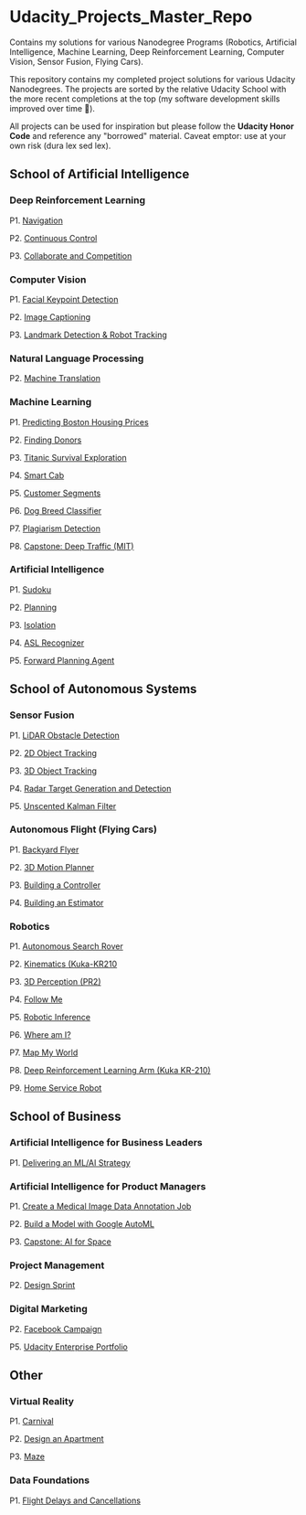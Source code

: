 
# Udacity_Projects_Master_Repo
Contains my solutions for various Nanodegree Programs (Robotics, Artificial Intelligence, Machine Learning, Deep Reinforcement Learning, Computer Vision, Sensor Fusion, Flying Cars). 

This repository contains my completed project solutions for various Udacity Nanodegrees. The projects are sorted by the relative Udacity School with the more recent completions at the top (my software development skills improved over time :rocket:).

All projects can be used for inspiration but please follow the **Udacity Honor Code** and reference any "borrowed" material. Caveat emptor: use at your own risk (dura lex sed lex).

## School of Artificial Intelligence

### Deep Reinforcement Learning
P1. [Navigation](https://github.com/Ohara124c41/DRLND-Navigation)

P2. [Continuous Control](https://github.com/Ohara124c41/DRLND-Continuous_Control)

P3. [Collaborate and Competition](https://github.com/Ohara124c41/DRLND-Collaborate-n-Competition)

### Computer Vision
P1. [Facial Keypoint Detection](https://github.com/Ohara124c41/CVND-Facial_Keypoint_Detection)

P2. [Image Captioning](https://github.com/Ohara124c41/CVND-Image_Captioning)

P3. [Landmark Detection & Robot Tracking](https://github.com/Ohara124c41/CVND-SLAM)

### Natural Language Processing
P2. [Machine Translation](https://github.com/Ohara124c41/NLP-Machine_Translation/blob/master/machineTranslation/machineTranslation/machine_translation.ipynb)

### Machine Learning
P1. [Predicting Boston Housing Prices](https://github.com/Ohara124c41/MLND-Predicting_Boston_Housing_Pricing)

P2. [Finding Donors](https://github.com/Ohara124c41/MLND-Finding_Donors)

P3. [Titanic Survival Exploration](https://github.com/Ohara124c41/MLND-Titanic_Survival_Exploration)

P4. [Smart Cab](https://github.com/Ohara124c41/MLND-Smartcab)

P5. [Customer Segments](https://github.com/Ohara124c41/MLND-Customer_Segments)

P6. [Dog Breed Classifier](https://github.com/Ohara124c41/MLND-Dog_Breed_Classifier)

P7. [Plagiarism Detection](https://github.com/Ohara124c41/MLNDT-Beta-Plagiarism_Detection)

P8. [Capstone: Deep Traffic (MIT)](https://github.com/Ohara124c41/MLND-Capstone-DeepTraffic)


### Artificial Intelligence
P1. [Sudoku](https://github.com/Ohara124c41/AIND-Sudoku)

P2. [Planning](https://github.com/Ohara124c41/AIND-Planning)

P3. [Isolation](https://github.com/Ohara124c41/AIND-Isolation)

P4. [ASL Recognizer](https://github.com/Ohara124c41/AIND-ASL_Recognizer)

P5. [Forward Planning Agent](https://github.com/Ohara124c41/AIND-Forward-Planning_Agent)


## School of Autonomous Systems

### Sensor Fusion
P1. [LiDAR Obstacle Detection](https://github.com/Ohara124c41/SFND_Lidar_Obstacle_Detection)

P2. [2D Object Tracking](https://github.com/Ohara124c41/SFND_2D_Feature_Tracking)

P3. [3D Object Tracking](https://github.com/Ohara124c41/SFND_3D_Object_Tracking)

P4. [Radar Target Generation and Detection](https://github.com/Ohara124c41/SFND-RADAR-Target_Generation-n-Detection)

P5. [Unscented Kalman Filter](https://github.com/Ohara124c41/SFND_Unscented_Kalman_Filter)


### Autonomous Flight (Flying Cars)
P1. [Backyard Flyer](https://github.com/Ohara124c41/FCND-Drone-Backyard_Flyer)

P2. [3D Motion Planner](https://github.com/Ohara124c41/FCND-Drone-3D_Motion_Planning)

P3. [Building a Controller](https://github.com/Ohara124c41/FCND-Drone-Building_a_Controller)

P4. [Building an Estimator](https://github.com/Ohara124c41/FCND-Drone-Building_an_Estimator)


### Robotics
P1. [Autonomous Search Rover](https://github.com/Ohara124c41/RoboND-Autonomous_Search_Rover)

P2. [Kinematics (Kuka-KR210](https://github.com/Ohara124c41/RoboND-Kinematics-Kuka-KR210)

P3. [3D Perception (PR2)](https://github.com/Ohara124c41/RoboND-PR2-3D_Perception)

P4. [Follow Me](https://github.com/Ohara124c41/RoboND-Follow_Me)

P5. [Robotic Inference](https://github.com/Ohara124c41/RSEND-Robotic_Inference)

P6. [Where am I?](https://github.com/Ohara124c41/RSEND-Localization-WhereAmI)

P7. [Map My World](https://github.com/Ohara124c41/RSEND-Map_My_World)

P8. [Deep Reinforcement Learning Arm (Kuka KR-210)](https://github.com/Ohara124c41/RSEND-KUKA-DeepRL_Arm)

P9. [Home Service Robot](https://github.com/Ohara124c41/RSEND-Home_Service_Robot)

## School of Business

### Artificial Intelligence for Business Leaders
P1. [Delivering an ML/AI Strategy](https://github.com/Ohara124c41/AIBLND-Delivering_an_ML-AI_Strategy)

### Artificial Intelligence for Product Managers
P1. [Create a Medical Image Data Annotation Job](https://github.com/Ohara124c41/AIPMND-AI_Product_Manager/tree/master/P1-Create_a_Medical_Image_Data_Annotation_Job)

P2. [Build a Model with Google AutoML](https://github.com/Ohara124c41/AIPMND-AI_Product_Manager/tree/master/P2-Build_a_Model_with_Google_AutoML)

P3. [Capstone: AI for Space](https://github.com/Ohara124c41/AIPMND-AI_Product_Manager/tree/master/P3-Capstone_Proposal-AI_for_Space)


### Project Management
P2. [Design Sprint](https://github.com/Ohara124c41/PMND-Project_Management_Nanodegree/tree/master/C2-Design_Sprint)

### Digital Marketing
P2. [Facebook Campaign](https://github.com/Ohara124c41/DMND-Facebook_Campaign)

P5. [Udacity Enterprise Portfolio](https://github.com/Ohara124c41/DMND-Digital_Marketing)


## Other
### Virtual Reality
P1. [Carnival](https://github.com/Ohara124c41/VRND/tree/master/Project-1-Carnival)

P2. [Design an Apartment](https://github.com/Ohara124c41/VRND)

P3. [Maze](https://github.com/Ohara124c41/VRND/tree/master/Project-3-Maze)


### Data Foundations
P1. [Flight Delays and Cancellations](https://github.com/Ohara124c41/DFND-Flight-Delays-and-Cancellations)




